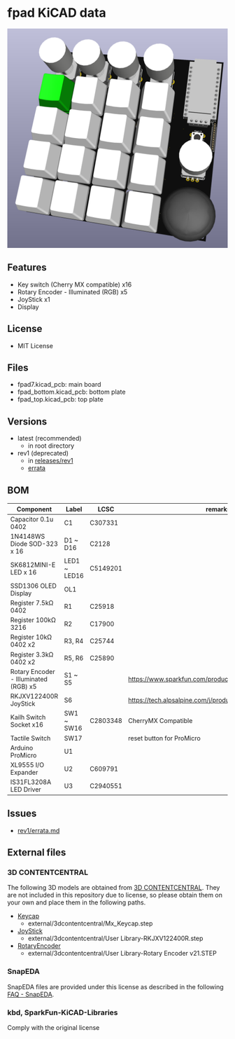 # fpad KiCAD data

![fpad](images/fpad.png)

## Features

- Key switch (Cherry MX compatible) x16
- Rotary Encoder - Illuminated (RGB) x5
- JoyStick x1
- Display

## License

- MIT License

## Files

- fpad7.kicad_pcb: main board
- fpad_bottom.kicad_pcb: bottom plate
- fpad_top.kicad_pcb: top plate

## Versions

- latest (recommended)
  - in root directory
- rev1 (deprecated)
  - in [releases/rev1](releases/rev1)
  - [errata](releases/rev1/errata.md)

## BOM

| Component                             | Label        | LCSC     | remarks                                                     |
| ------------------------------------- | ------------ | -------- | ----------------------------------------------------------- |
| Capacitor 0.1u 0402                   | C1           | C307331  |                                                             |
| 1N4148WS Diode SOD-323 x 16           | D1 ~ D16     | C2128    |                                                             |
| SK6812MINI-E LED x 16                 | LED1 ~ LED16 | C5149201 |                                                             |
| SSD1306 OLED Display                  | OL1          |          |                                                             |
| Register 7.5kΩ 0402                   | R1           | C25918   |                                                             |
| Register 100kΩ 3216                   | R2           | C17900   |                                                             |
| Register 10kΩ 0402 x2                 | R3, R4       | C25744   |                                                             |
| Register 3.3kΩ 0402 x2                | R5, R6       | C25890   |                                                             |
| Rotary Encoder - Illuminated (RGB) x5 | S1 ~ S5      |          | https://www.sparkfun.com/products/15141                     |
| RKJXV122400R JoyStick                 | S6           |          | https://tech.alpsalpine.com/j/products/detail/RKJXV122400R/ |
| Kailh Switch Socket x16               | SW1 ~ SW16   | C2803348 | CherryMX Compatible                                         |
| Tactile Switch                        | SW17         |          | reset button for ProMicro                                   |
| Arduino ProMicro                      | U1           |          |                                                             |
| XL9555 I/O Expander                   | U2           | C609791  |                                                             |
| IS31FL3208A LED Driver                | U3           | C2940551 |                                                             |

## Issues

- [rev1/errata.md](releases/rev1/errata.md)

## External files

### 3D CONTENTCENTRAL

The following 3D models are obtained from [3D CONTENTCENTRAL](https://www.3dcontentcentral.com/).
They are not included in this repository due to license, so please obtain them on your own and place them in the following paths.

- [Keycap](https://www.3dcontentcentral.com/secure/download-model.aspx?catalogid=171&id=941483)
  - external/3dcontentcentral/Mx_Keycap.step
- [JoyStick](https://www.3dcontentcentral.com/secure/download-model.aspx?catalogid=171&id=1681961)
  - external/3dcontentcentral/User Library-RKJXV122400R.step
- [RotaryEncoder](https://www.3dcontentcentral.com/download-model.aspx?catalogid=171&id=630216)
  - external/3dcontentcentral/User Library-Rotary Encoder v21.STEP

### SnapEDA

SnapEDA files are provided under this license as described in the following [FAQ - SnapEDA](https://www.snapeda.com/about/FAQ/).

### kbd, SparkFun-KiCAD-Libraries

Comply with the original license
